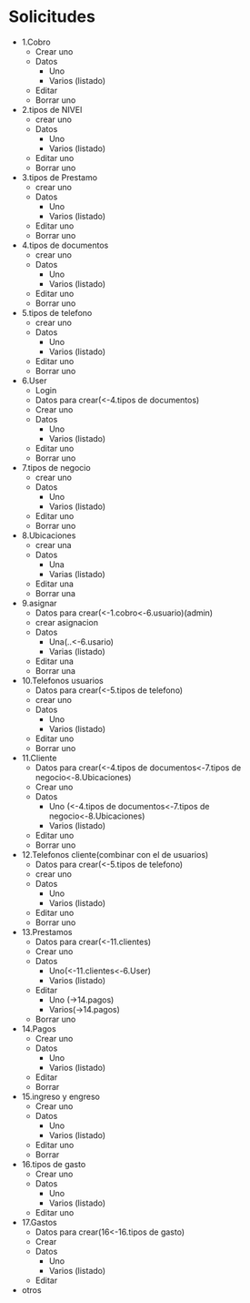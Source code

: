 # Solicitudes

- 1.Cobro
  - Crear uno
  - Datos
    - Uno
    - Varios (listado)
  - Editar
  - Borrar uno
- 2.tipos de NIVEl
  - crear uno
  - Datos
    - Uno
    - Varios (listado)
  - Editar uno
  - Borrar uno
- 3.tipos de Prestamo
  - crear uno
  - Datos
    - Uno
    - Varios (listado)
  - Editar uno
  - Borrar uno
- 4.tipos de documentos
  - crear uno
  - Datos
    - Uno
    - Varios (listado)
  - Editar uno
  - Borrar uno
- 5.tipos de telefono
  - crear uno
  - Datos
    - Uno
    - Varios (listado)
  - Editar uno
  - Borrar uno
- 6.User
  - Login
  - Datos para crear(<-4.tipos de documentos)
  - Crear uno
  - Datos
    - Uno
    - Varios (listado)
  - Editar uno
  - Borrar uno
- 7.tipos de negocio
  - crear uno
  - Datos
    - Uno
    - Varios (listado)
  - Editar uno
  - Borrar uno
- 8.Ubicaciones
  - crear una
  - Datos
    - Una
    - Varias (listado)
  - Editar una
  - Borrar una
- 9.asignar
  - Datos para crear(<-1.cobro<-6.usuario)(admin)
  - crear asignacion
  - Datos
    - Una(..<-6.usario)
    - Varias (listado)
  - Editar una
  - Borrar una
- 10.Telefonos usuarios
  - Datos para crear(<-5.tipos de telefono)
  - crear uno
  - Datos
    - Uno
    - Varios (listado)
  - Editar uno
  - Borrar uno
- 11.Cliente
  - Datos para crear(<-4.tipos de documentos<-7.tipos de negocio<-8.Ubicaciones)
  - Crear uno
  - Datos
    - Uno (<-4.tipos de documentos<-7.tipos de negocio<-8.Ubicaciones)
    - Varios (listado)
  - Editar uno
  - Borrar uno
- 12.Telefonos cliente(combinar con el de usuarios)
  - Datos para crear(<-5.tipos de telefono)
  - crear uno
  - Datos
    - Uno
    - Varios (listado)
  - Editar uno
  - Borrar uno
- 13.Prestamos
  - Datos para crear(<-11.clientes)
  - Crear uno
  - Datos
    - Uno(<-11.clientes<-6.User)
    - Varios (listado)
  - Editar
    - Uno (->14.pagos)
    - Varios(->14.pagos)
  - Borrar uno
- 14.Pagos
  - Crear uno
  - Datos
    - Uno
    - Varios (listado)
  - Editar
  - Borrar
- 15.ingreso y engreso
  - Crear uno
  - Datos
    - Uno
    - Varios (listado)
  - Editar uno
  - Borrar
- 16.tipos de gasto
  - Crear uno
  - Datos
    - Uno
    - Varios (listado)
  - Editar uno
- 17.Gastos
  - Datos para crear(16<-16.tipos de gasto)
  - Crear
  - Datos
    - Uno
    - Varios (listado)
  - Editar
- otros
